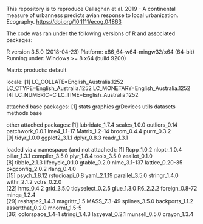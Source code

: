 This repository is to reproduce Callaghan et al. 2019 - A continental measure of urbanness predicts avian response to local urbanization. Ecography. https://doi.org/10.1111/ecog.04863

The code was ran under the following versions of R and associated packages:


R version 3.5.0 (2018-04-23)
Platform: x86_64-w64-mingw32/x64 (64-bit)
Running under: Windows >= 8 x64 (build 9200)

Matrix products: default

locale:
[1] LC_COLLATE=English_Australia.1252  LC_CTYPE=English_Australia.1252    LC_MONETARY=English_Australia.1252
[4] LC_NUMERIC=C                       LC_TIME=English_Australia.1252    

attached base packages:
[1] stats     graphics  grDevices utils     datasets  methods   base     

other attached packages:
 [1] lubridate_1.7.4 scales_1.0.0    outliers_0.14   patchwork_0.0.1 lme4_1.1-17     Matrix_1.2-14   broom_0.4.4     purrr_0.3.2    
 [9] tidyr_1.0.0     ggplot2_3.1.1   dplyr_0.8.3     readr_1.3.1    

loaded via a namespace (and not attached):
 [1] Rcpp_1.0.2       nloptr_1.0.4     pillar_1.3.1     compiler_3.5.0   plyr_1.8.4       tools_3.5.0      zeallot_0.1.0   
 [8] tibble_2.1.3     lifecycle_0.1.0  gtable_0.2.0     nlme_3.1-137     lattice_0.20-35  pkgconfig_2.0.2  rlang_0.4.0     
[15] psych_1.8.12     rstudioapi_0.8   yaml_2.1.19      parallel_3.5.0   stringr_1.4.0    withr_2.1.2      vctrs_0.2.0     
[22] hms_0.4.2        grid_3.5.0       tidyselect_0.2.5 glue_1.3.0       R6_2.2.2         foreign_0.8-72   minqa_1.2.4     
[29] reshape2_1.4.3   magrittr_1.5     MASS_7.3-49      splines_3.5.0    backports_1.1.2  assertthat_0.2.0 mnormt_1.5-5    
[36] colorspace_1.4-1 stringi_1.4.3    lazyeval_0.2.1   munsell_0.5.0    crayon_1.3.4    
